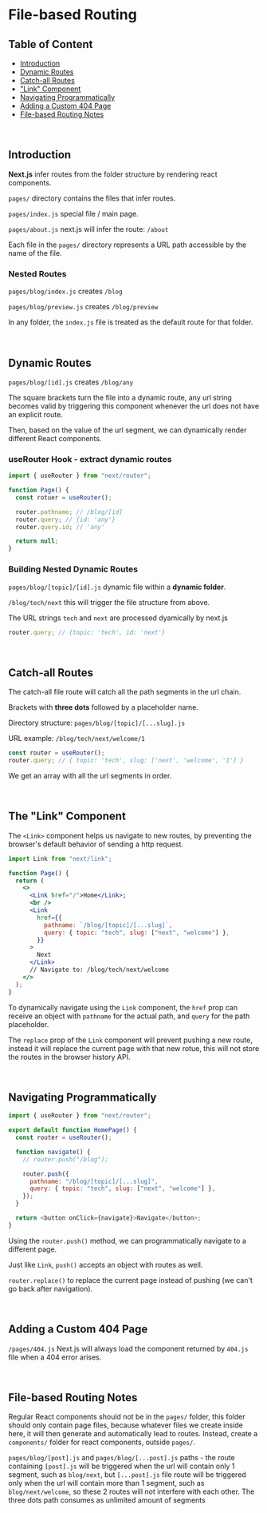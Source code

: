 # File-based Routing

## Table of Content

- [Introduction](#introduction)
- [Dynamic Routes](#dynamic-routes)
- [Catch-all Routes](#catch-all-routes)
- ["Link" Component](#the-link-component)
- [Navigating Programmatically](#navigating-programmatically)
- [Adding a Custom 404 Page](#adding-a-custom-404-page)
- [File-based Routing Notes](#file-based-routing-notes)

<br>

## Introduction

**Next.js** infer routes from the folder structure by rendering react components.

`pages/` directory contains the files that infer routes.

`pages/index.js` special file / main page.

`pages/about.js` next.js will infer the route: `/about`

Each file in the `pages/` directory represents a URL path accessible by the name of the file.

### Nested Routes

`pages/blog/index.js` creates `/blog`

`pages/blog/preview.js` creates `/blog/preview`

In any folder, the `index.js` file is treated as the default route for that folder.

<br>

## Dynamic Routes

`pages/blog/[id].js` creates `/blog/any`

The square brackets turn the file into a dynamic route, any url string becomes valid by triggering this component whenever the url does not have an explicit route.

Then, based on the value of the url segment, we can dynamically render different React components.

### useRouter Hook - extract dynamic routes

```js
import { useRouter } from "next/router";

function Page() {
  const rotuer = useRouter();

  router.pathname; // /blog/[id]
  router.query; // {id: 'any'}
  router.query.id; // 'any'

  return null;
}
```

### Building Nested Dynamic Routes

`pages/blog/[topic]/[id].js` dynamic file within a **dynamic folder**.

`/blog/tech/next` this will trigger the file structure from above.

The URL strings `tech` and `next` are processed dyamically by next.js

```js
router.query; // {topic: 'tech', id: 'next'}
```

<br>

## Catch-all Routes

The catch-all file route will catch all the path segments in the url chain.

Brackets with **three dots** followed by a placeholder name.

Directory structure: `pages/blog/[topic]/[...slug].js`

URL example: `/blog/tech/next/welcome/1`

```js
const router = useRouter();
router.query; // { topic: 'tech', slug: ['next', 'welcome', '1'] }
```

We get an array with all the url segments in order.

<br>

## The "Link" Component

The `<Link>` component helps us navigate to new routes, by preventing the browser's default behavior of sending a http request.

```jsx
import Link from "next/link";

function Page() {
  return (
    <>
      <Link href="/">Home</Link>;
      <br />
      <Link
        href={{
          pathname: `/blog/[topic]/[...slug]`,
          query: { topic: "tech", slug: ["next", "welcome"] },
        }}
      >
        Next
      </Link>
      // Navigate to: /blog/tech/next/welcome
    </>
  );
}
```

To dynamically navigate using the `Link` component, the `href` prop can receive an object with `pathname` for the actual path, and `query` for the path placeholder.

The `replace` prop of the `Link` component will prevent pushing a new route, instead it will replace the current page with that new rotue, this will not store the routes in the browser history API.

<br>

## Navigating Programmatically

```js
import { useRouter } from "next/router";

export default function HomePage() {
  const router = useRouter();

  function navigate() {
    // router.push("/blog");

    router.push({
      pathname: "/blog/[topic]/[...slug]",
      query: { topic: "tech", slug: ["next", "welcome"] },
    });
  }

  return <button onClick={navigate}>Navigate</button>;
}
```

Using the `router.push()` method, we can programmatically navigate to a different page.

Just like `Link`, `push()` accepts an object with routes as well.

`router.replace()` to replace the current page instead of pushing (we can't go back after navigation).

<br>

## Adding a Custom 404 Page

`/pages/404.js` Next.js will always load the component returned by `404.js` file when a 404 error arises.

<br>

## File-based Routing Notes

Regular React components should not be in the `pages/` folder, this folder should only contain page files, because whatever files we create inside here, it will then generate and automatically lead to routes. Instead, create a `components/` folder for react components, outside `pages/`.

`pages/blog/[post].js` and `pages/blog/[...post].js` paths - the route containing `[post].js` will be triggered when the url will contain only 1 segment, such as `blog/next`, but `[...post].js` file route will be triggered only when the url will contain more than 1 segment, such as `blog/next/welcome`, so these 2 routes will not interfere with each other. The three dots path consumes as unlimited amount of segments
